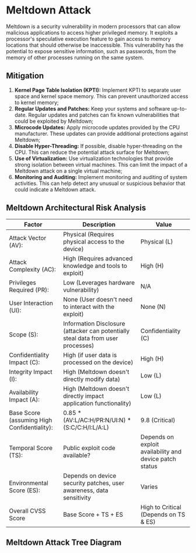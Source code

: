 # Meltdown Attack 

Meltdown is a security vulnerability in modern processors that can allow malicious applications to access higher privileged memory. It exploits a processor's speculative execution feature to gain access to memory locations that should otherwise be inaccessible. This vulnerability has the potential to expose sensitive information, such as passwords, from the memory of other processes running on the same system.

## Mitigation

1. **Kernel Page Table Isolation (KPTI):** Implement KPTI to separate user space and kernel space memory. This can prevent unauthorized access to kernel memory;
2. **Regular Updates and Patches:** Keep your systems and software up-to-date. Regular updates and patches can fix known vulnerabilities that could be exploited by Meltdown;
3. **Microcode Updates:** Apply microcode updates provided by the CPU manufacturer. These updates can provide additional protections against Meltdown;
3. **Disable Hyper-Threading:** If possible, disable hyper-threading on the CPU. This can reduce the potential attack surface for Meltdown;
4. **Use of Virtualization:** Use virtualization technologies that provide strong isolation between virtual machines. This can limit the impact of a Meltdown attack on a single virtual machine;
5. **Monitoring and Auditing:** Implement monitoring and auditing of system activities. This can help detect any unusual or suspicious behavior that could indicate a Meltdown attack.

## Meltdown Architectural Risk Analysis 

| **Factor**                                    | **Description**                                                                    | **Value**                                                               |
|-----------------------------------------------|------------------------------------------------------------------------------------|-------------------------------------------------------------------------|
| Attack   Vector (AV):                         | Physical   (Requires physical access to the device)                                | Physical   (L)                                                          |
| Attack   Complexity (AC):                     | High   (Requires advanced knowledge and tools to exploit)                          | High   (H)                                                              |
| Privileges   Required (PR):                   | Low   (Leverages hardware vulnerability)                                           | N/A                                                                     |
| User   Interaction (UI):                      | None   (User doesn't need to interact with the exploit)                            | None   (N)                                                              |
| Scope   (S):                                  | Information   Disclosure (attacker can potentially steal data from user processes) |         Confidentiality (C)                                             |
| Confidentiality   Impact (C):                 | High   (if user data is processed on the device)                                   | High   (H)                                                              |
| Integrity   Impact (I):                       | High   (Meltdown doesn't directly modify data)                                      | Low   (L)                                                               |
| Availability   Impact (A):                    | High   (Meltdown doesn't directly impact application functionality)                 | Low   (L)                                                               |
| Base   Score (assuming High Confidentiality): | 0.85   * (AV:L/AC:H/PR:N/UI:N) * (S:C/C:H/I:L/A:L)                                 | 9.8   (Critical)                                                          |
| Temporal   Score (TS):                        | Public   exploit code available?                                                   |         Depends on exploit availability and device patch   status       |
| Environmental   Score (ES):                   | Depends   on device security patches, user awareness, data sensitivity             | Varies                                                                  |
| Overall   CVSS Score                          | Base   Score + TS + ES                                                             |         High to Critical (Depends on TS & ES)                                     |

## Meltdown Attack Tree Diagram

